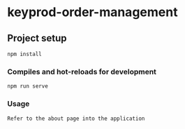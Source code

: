 # keyprod-order-management

## Project setup
```
npm install
```

### Compiles and hot-reloads for development
```
npm run serve
```
### Usage
```
Refer to the about page into the application
```
